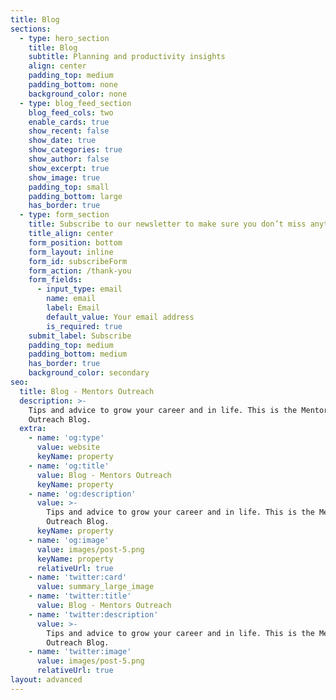 ```yaml
---
title: Blog
sections:
  - type: hero_section
    title: Blog
    subtitle: Planning and productivity insights
    align: center
    padding_top: medium
    padding_bottom: none
    background_color: none
  - type: blog_feed_section
    blog_feed_cols: two
    enable_cards: true
    show_recent: false
    show_date: true
    show_categories: true
    show_author: false
    show_excerpt: true
    show_image: true
    padding_top: small
    padding_bottom: large
    has_border: true
  - type: form_section
    title: Subscribe to our newsletter to make sure you don’t miss anything
    title_align: center
    form_position: bottom
    form_layout: inline
    form_id: subscribeForm
    form_action: /thank-you
    form_fields:
      - input_type: email
        name: email
        label: Email
        default_value: Your email address
        is_required: true
    submit_label: Subscribe
    padding_top: medium
    padding_bottom: medium
    has_border: true
    background_color: secondary
seo:
  title: Blog - Mentors Outreach
  description: >-
    Tips and advice to grow your career and in life. This is the Mentors
    Outreach Blog.
  extra:
    - name: 'og:type'
      value: website
      keyName: property
    - name: 'og:title'
      value: Blog - Mentors Outreach
      keyName: property
    - name: 'og:description'
      value: >-
        Tips and advice to grow your career and in life. This is the Mentors
        Outreach Blog.
      keyName: property
    - name: 'og:image'
      value: images/post-5.png
      keyName: property
      relativeUrl: true
    - name: 'twitter:card'
      value: summary_large_image
    - name: 'twitter:title'
      value: Blog - Mentors Outreach
    - name: 'twitter:description'
      value: >-
        Tips and advice to grow your career and in life. This is the Mentors
        Outreach Blog.
    - name: 'twitter:image'
      value: images/post-5.png
      relativeUrl: true
layout: advanced
---
```

